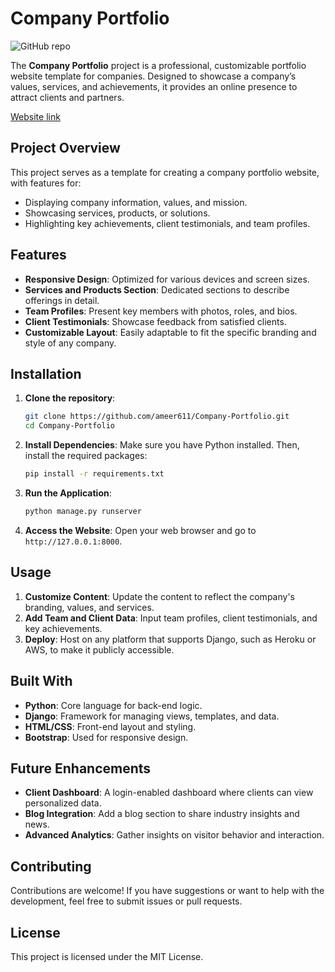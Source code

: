 # Company Portfolio

![GitHub repo](https://img.shields.io/github/stars/ameer611/Company-Portfolio?style=social)

The **Company Portfolio** project is a professional, customizable portfolio website template for companies. Designed to showcase a company’s values, services, and achievements, it provides an online presence to attract clients and partners.

[Website link](https://ameer571.pythonanywhere.com/)

## Project Overview

This project serves as a template for creating a company portfolio website, with features for:
- Displaying company information, values, and mission.
- Showcasing services, products, or solutions.
- Highlighting key achievements, client testimonials, and team profiles.

## Features

- **Responsive Design**: Optimized for various devices and screen sizes.
- **Services and Products Section**: Dedicated sections to describe offerings in detail.
- **Team Profiles**: Present key members with photos, roles, and bios.
- **Client Testimonials**: Showcase feedback from satisfied clients.
- **Customizable Layout**: Easily adaptable to fit the specific branding and style of any company.

## Installation

1. **Clone the repository**:
    ```bash
    git clone https://github.com/ameer611/Company-Portfolio.git
    cd Company-Portfolio
    ```

2. **Install Dependencies**:
    Make sure you have Python installed. Then, install the required packages:
    ```bash
    pip install -r requirements.txt
    ```

3. **Run the Application**:
    ```bash
    python manage.py runserver
    ```

4. **Access the Website**: Open your web browser and go to `http://127.0.0.1:8000`.

## Usage

1. **Customize Content**: Update the content to reflect the company's branding, values, and services.
2. **Add Team and Client Data**: Input team profiles, client testimonials, and key achievements.
3. **Deploy**: Host on any platform that supports Django, such as Heroku or AWS, to make it publicly accessible.

## Built With

- **Python**: Core language for back-end logic.
- **Django**: Framework for managing views, templates, and data.
- **HTML/CSS**: Front-end layout and styling.
- **Bootstrap**: Used for responsive design.

## Future Enhancements

- **Client Dashboard**: A login-enabled dashboard where clients can view personalized data.
- **Blog Integration**: Add a blog section to share industry insights and news.
- **Advanced Analytics**: Gather insights on visitor behavior and interaction.

## Contributing

Contributions are welcome! If you have suggestions or want to help with the development, feel free to submit issues or pull requests.

## License

This project is licensed under the MIT License.
